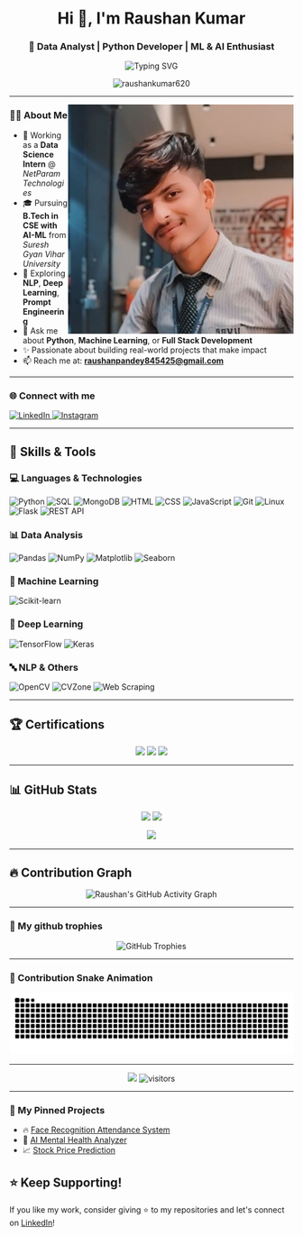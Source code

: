<h1 align="center">Hi 👋, I'm Raushan Kumar</h1>
<h3 align="center">🚀 Data Analyst | Python Developer | ML & AI Enthusiast</h3>

<p align="center">
  <img src="https://readme-typing-svg.herokuapp.com?font=Fira+Code&weight=500&size=24&pause=1000&color=0E75B6&width=700&center=true&lines=💡+Solving+real-world+problems+with+AI;💻+Love+Python+%7C+ML+%7C+NLP+%7C+Deep+Learning;📊+Building+smart+data-driven+projects" alt="Typing SVG" />
</p>

<p align="center">
  <img src="https://komarev.com/ghpvc/?username=raushankumar620&label=Profile%20views&color=0e75b6&style=flat" alt="raushankumar620" />
</p>

---

<!-- <img align="right" src="https://github.com/raushankumar620/raushankumar620/blob/main/main3.jpg" alt="coding" width="400" /> -->
 <img align="right" src="https://github.com/raushankumar620/raushankumar620/blob/main/main3.jpg?raw=true" alt="coding" width="400" />

### 👨‍💻 About Me

- 💼 Working as a **Data Science Intern** @ *NetParam Technologies*
- 🎓 Pursuing **B.Tech in CSE with AI-ML** from *Suresh Gyan Vihar University*
- 🌱 Exploring **NLP**, **Deep Learning**, **Prompt Engineering**
- 💬 Ask me about **Python**, **Machine Learning**, or **Full Stack Development**
- ✨ Passionate about building real-world projects that make impact
- 📫 Reach me at: **raushanpandey845425@gmail.com**

---

### 🌐 Connect with me

<p align="left">
  <a href="https://www.linkedin.com/in/raushankumar620" target="_blank">
    <img src="https://raw.githubusercontent.com/rahuldkjain/github-profile-readme-generator/master/src/images/icons/Social/linked-in-alt.svg" height="30" width="40" alt="LinkedIn" />
  </a>
  <a href="https://instagram.com/raushan_pandey47" target="_blank">
    <img src="https://raw.githubusercontent.com/rahuldkjain/github-profile-readme-generator/master/src/images/icons/Social/instagram.svg" height="30" width="40" alt="Instagram" />
  </a>
</p>

---

## 🧠 Skills & Tools

### 💻 Languages & Technologies  
![Python](https://img.shields.io/badge/Python-3776AB?style=flat&logo=python&logoColor=white)
![SQL](https://img.shields.io/badge/SQL-4479A1?style=flat&logo=mysql&logoColor=white)
![MongoDB](https://img.shields.io/badge/MongoDB-47A248?style=flat&logo=mongodb&logoColor=white)
![HTML](https://img.shields.io/badge/HTML5-E34F26?style=flat&logo=html5&logoColor=white)
![CSS](https://img.shields.io/badge/CSS3-1572B6?style=flat&logo=css3&logoColor=white)
![JavaScript](https://img.shields.io/badge/JavaScript-F7DF1E?style=flat&logo=javascript&logoColor=black)
![Git](https://img.shields.io/badge/Git-F05032?style=flat&logo=git&logoColor=white)
![Linux](https://img.shields.io/badge/Linux-FCC624?style=flat&logo=linux&logoColor=black)
![Flask](https://img.shields.io/badge/Flask-000000?style=flat&logo=flask)
![REST API](https://img.shields.io/badge/REST%20API-FF6F00?style=flat)

### 📊 Data Analysis  
![Pandas](https://img.shields.io/badge/Pandas-150458?style=flat&logo=pandas)
![NumPy](https://img.shields.io/badge/NumPy-013243?style=flat&logo=numpy)
![Matplotlib](https://img.shields.io/badge/Matplotlib-11557C?style=flat)
![Seaborn](https://img.shields.io/badge/Seaborn-3B4D61?style=flat)

### 🤖 Machine Learning  
![Scikit-learn](https://img.shields.io/badge/Scikit--learn-F7931E?style=flat&logo=scikit-learn&logoColor=black)

### 🔮 Deep Learning  
![TensorFlow](https://img.shields.io/badge/TensorFlow-FF6F00?style=flat&logo=tensorflow&logoColor=white)
![Keras](https://img.shields.io/badge/Keras-D00000?style=flat&logo=keras&logoColor=white)

### 🔤 NLP & Others  
![OpenCV](https://img.shields.io/badge/OpenCV-5C3EE8?style=flat&logo=opencv&logoColor=white)
![CVZone](https://img.shields.io/badge/CVZone-00C2CB?style=flat)
![Web Scraping](https://img.shields.io/badge/Web%20Scraping-4B8BBE?style=flat&logo=python)

---

## 🏆 Certifications

<p align="center">
  <img src="https://img.shields.io/badge/Google%20Data%20Analytics-4285F4?style=for-the-badge&logo=google&logoColor=white" />
  <img src="https://img.shields.io/badge/Machine%20Learning%20IIT%20Madras-0055A4?style=for-the-badge&logo=googlecolab&logoColor=white" />
  <img src="https://img.shields.io/badge/IoT%20IIT%20Kharagpur-FF6F00?style=for-the-badge&logo=internetarchive&logoColor=white" />
</p>

---

## 📊 GitHub Stats

<p align="center">
  <img src="https://github-readme-stats.vercel.app/api?username=raushankumar620&show_icons=true&theme=radical&hide_border=true" height="180" />
  <img src="https://github-readme-streak-stats.herokuapp.com/?user=raushankumar620&theme=radical&hide_border=true" height="180" />
</p>

<p align="center">
  <img src="https://github-readme-stats.vercel.app/api/top-langs/?username=raushankumar620&layout=compact&theme=radical&hide_border=true" width="400" />
</p>

---

## 🔥 Contribution Graph

<p align="center">
  <img src="https://github-readme-activity-graph.vercel.app/graph?username=raushankumar620&theme=react-dark&hide_border=true" alt="Raushan's GitHub Activity Graph" />
</p>

---
### 🚀 My github trophies

<p align="center">
  <img src="https://github-profile-trophy.vercel.app/?username=raushankumar620&theme=radical&no-frame=true&no-bg=true" alt="GitHub Trophies"/>
</p>

---

### 🐍 Contribution Snake Animation

<p align="center">
  <img src="https://raw.githubusercontent.com/raushankumar620/raushankumar620/output/github-contribution-grid-snake.svg" alt="GitHub Contribution Snake"/>
</p>

---

<p align="center">
  <img src="https://img.shields.io/github/followers/raushankumar620?label=Followers&style=social" />
  <img src="https://visitor-badge.laobi.icu/badge?page_id=raushankumar620.raushankumar620" alt="visitors"/>
</p>

---
### 🚀 My Pinned Projects
- 🔥 [Face Recognition Attendance System](https://github.com/raushankumar620/Face-Recognition-Attendance)
- 🧠 [AI Mental Health Analyzer](https://github.com/raushankumar620/AI-Mental-Health-Analyzer-.git)
- 📈 [Stock Price Prediction](https://github.com/raushankumar620/Stock-Price-predction-using-time-series-data.git)



## ⭐ Keep Supporting!
If you like my work, consider giving ⭐️ to my repositories and let's connect on [LinkedIn](https://linkedin.com/in/raushankumar620)!

